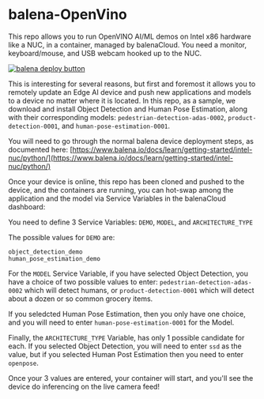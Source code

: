 # balena-OpenVino

This repo allows you to run OpenVINO AI/ML demos on Intel x86 hardware like a NUC, in a container, managed by balenaCloud.  You need a monitor, keyboard/mouse, and USB webcam hooked up to the NUC.

[![balena deploy button](https://www.balena.io/deploy.svg)](https://dashboard.balena-cloud.com/deploy?repoUrl=https://github.com/balena-io-examples/balena-OpenVino)

This is interesting for several reasons, but first and foremost it allows you to remotely update an Edge AI device and push new applications and models to a device no matter where it is located.  In this repo, as a sample, we download and install Object Detection and Human Pose Estimation, along with their corresponding models: `pedestrian-detection-adas-0002`, `product-detection-0001`, and `human-pose-estimation-0001`.

You will need to go through the normal balena device deployment steps, as documented here:  [https://www.balena.io/docs/learn/getting-started/intel-nuc/python/](https://www.balena.io/docs/learn/getting-started/intel-nuc/python/)

Once your device is online, this repo has been cloned and pushed to the device, and the containers are running, you can hot-swap among the application and the model via Service Variables in the balenaCloud dashboard:

You need to define 3 Service Variables:  `DEMO`, `MODEL`, and `ARCHITECTURE_TYPE`

The possible values for `DEMO` are: 
```
object_detection_demo
human_pose_estimation_demo
```

For the `MODEL` Service Variable, if you have selected Object Detection, you have a choice of two possible values to enter: `pedestrian-detection-adas-0002` which will detect humans, or `product-detection-0001` which will detect about a dozen or so common grocery items. 

If you seledcted Human Pose Estimation, then you only have one choice, and you will need to enter `human-pose-estimation-0001` for the Model.

Finally, the `ARCHITECTURE_TYPE` Variable, has only 1 possible candidate for each.  If you selected Object Detection, you will need to enter `ssd` as the value, but if you selected Human Post Estimation then you need to enter `openpose`.

Once your 3 values are entered, your container will start, and you'll see the device do inferencing on the live camera feed!

